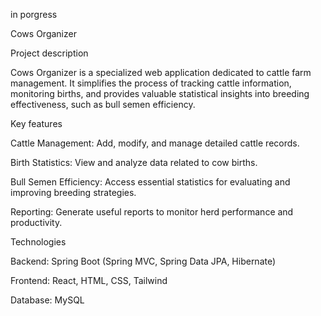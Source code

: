 in porgress

Cows Organizer

Project description

Cows Organizer is a specialized web application dedicated to cattle farm management. It simplifies the process of tracking cattle information, monitoring births, and provides valuable statistical insights into breeding effectiveness, such as bull semen efficiency.

Key features

Cattle Management: Add, modify, and manage detailed cattle records.

Birth Statistics: View and analyze data related to cow births.

Bull Semen Efficiency: Access essential statistics for evaluating and improving breeding strategies.

Reporting: Generate useful reports to monitor herd performance and productivity.

Technologies

Backend: Spring Boot (Spring MVC, Spring Data JPA, Hibernate)

Frontend: React, HTML, CSS, Tailwind

Database: MySQL

